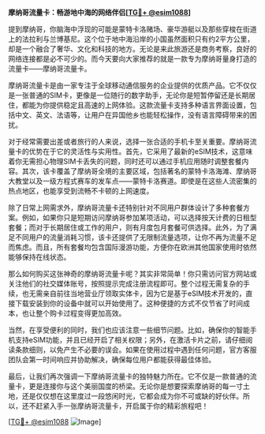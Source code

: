 **摩纳哥流量卡：畅游地中海的网络伴侣[[TG💪+ @esim1088](https://t.me/s/esim1088)]**

提到摩纳哥，你脑海中浮现的可能是蒙特卡洛赌场、豪华游艇以及那些穿梭在街道上的法拉利与兰博基尼。这个位于地中海沿岸的小国虽然面积只有约2平方公里，却是一个融合了奢华、文化和科技的地方。无论是来此旅游还是商务考察，良好的网络连接都是必不可少的。而今天要向大家推荐的就是一款专为摩纳哥量身打造的流量卡——摩纳哥流量卡。

摩纳哥流量卡是由一家专注于全球移动通信服务的企业提供的优质产品。它不仅仅是一张普通的SIM卡，更像是一位随行的数字助手，无论你是短暂停留还是长期居住，都能为你提供稳定且高速的上网体验。这款流量卡支持多种语言界面设置，包括中文、英文、法语等，让用户在异国他乡也能轻松操作，没有语言障碍带来的困扰。

对于经常需要出差或者旅行的人来说，选择一张合适的手机卡至关重要。摩纳哥流量卡的优势在于它的灵活性与实用性。首先，它采用了最新的eSIM技术，这意味着你无需担心物理SIM卡丢失的问题，同时还可以通过手机应用随时调整套餐内容。其次，该卡覆盖了摩纳哥全境的主要区域，包括著名的蒙特卡洛海滩、摩纳哥大教堂以及一级方程式赛车的发车点——蒙特卡洛赛道。即使是在这些人流密集的热点地区，也能享受到流畅不卡顿的上网速度。

除了日常上网需求外，摩纳哥流量卡还特别针对不同用户群体设计了多种套餐方案。例如，如果你只是短期访问摩纳哥参加某项活动，可以选择按天计费的日租型套餐；而对于长期居住或工作的用户，则有月度包月套餐可供选择。此外，为了满足不同用户的流量消耗习惯，该卡还提供了无限制流量选项，让你不再为流量不足而焦虑。而且，所有套餐均包含国际漫游功能，方便你在欧洲其他国家使用时依然能够保持在线状态。

那么如何购买这张神奇的摩纳哥流量卡呢？其实非常简单！你只需访问官方网站或关注他们的社交媒体账号，按照提示完成注册流程即可。整个过程无需复杂的手续，也无需亲自前往当地营业厅领取实体卡，因为它是基于eSIM技术开发的，直接下载安装到你的设备中就可以开始使用了。这种便捷的方式不仅节省了时间成本，也让整个购卡过程变得更加高效。

当然，在享受便利的同时，我们也应该注意一些细节问题。比如，确保你的智能手机支持eSIM功能，并且已经开启了相关权限；另外，在激活卡片之前，请仔细阅读条款细则，以免产生不必要的误会。如果在使用过程中遇到任何问题，官方客服团队会第一时间响应并协助解决，确保每位用户都能获得最佳体验。

最后，让我们再次强调一下摩纳哥流量卡的独特魅力所在。它不仅是一款普通的流量卡，更是连接你与这个美丽国度的桥梁。无论你是想要探索摩纳哥的每一寸土地，还是仅仅想在这里度过一段悠闲时光，它都会成为你不可或缺的好伙伴。所以，还不赶紧入手一张摩纳哥流量卡，开启属于你的精彩旅程吧！

[[TG💪+ @esim1088](https://t.me/s/esim1088) ![Image](https://i.postimg.cc/4NQfJmqS/Snipaste-2025-05-13-00-14-12.png)]
